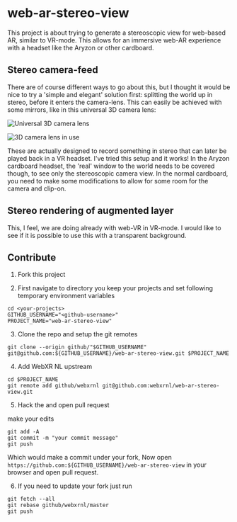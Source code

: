 # web-ar-stereo-view
This project is about trying to generate a stereoscopic view for web-based AR, similar to VR-mode.  This allows for an immersive web-AR experience with a headset like the Aryzon or other cardboard.

## Stereo camera-feed
There are of course different ways to go about this, but I thought it would be nice to try a 'simple and elegant' solution first:
splitting the world up in stereo, before it enters the camera-lens.  This can easily be achieved with some mirrors, like in this universal 3D camera lens:

![Universal 3D camera lens](https://www.promostore.nl/media/catalog/product/cache/3/image/9df78eab33525d08d6e5fb8d27136e95/p/3/d305df47b42a46d8bb069de8d59caf49/Relatiegeschenk-Universele-3D-camera-lens-882425562.jpg)

![3D camera lens in use](https://www.promostore.nl/media/catalog/product/cache/3/image/9df78eab33525d08d6e5fb8d27136e95/p/3/c690dd6970f7e0abbbcecb1f4314284c/Relatiegeschenk-Universele-3D-camera-lens-882425562.jpg)

These are actually designed to record something in stereo that can later be played back in a VR headset.
I've tried this setup and it works!  In the Aryzon cardboard headset, the 'real' window to the world needs to be covered though, to see only the stereoscopic camera view.  In the normal cardboard, you need to make some modifications to allow for some room for the camera and clip-on.


## Stereo rendering of augmented layer
This, I feel, we are doing already with web-VR in VR-mode. I would like to see if it is possible to use this with a transparent background.


## Contribute

1. Fork this project

2. First navigate to directory you keep your projects and set following temporary environment variables

```
cd <your-projects>
GITHUB_USERNAME="<github-username>"
PROJECT_NAME="web-ar-stereo-view"
```
3. Clone the repo and setup the git remotes

```
git clone --origin github/"$GITHUB_USERNAME" git@github.com:${GITHUB_USERNAME}/web-ar-stereo-view.git $PROJECT_NAME
```

4. Add WebXR NL upstream

```
cd $PROJECT_NAME
git remote add github/webxrnl git@github.com:webxrnl/web-ar-stereo-view.git
```

5. Hack the and open pull request

make your edits

```
git add -A
git commit -m "your commit message"
git push
```

Which would make a commit under your fork, Now open `https://github.com:${GITHUB_USERNAME}/web-ar-stereo-view` in your browser and open pull request.

6. If you need to update your fork just run

```
git fetch --all
git rebase github/webxrnl/master
git push
```
